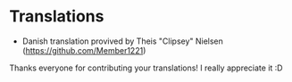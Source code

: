 # Translations
- Danish translation provived by Theis "Clipsey" Nielsen (https://github.com/Member1221)

Thanks everyone for contributing your translations! I really appreciate it :D
